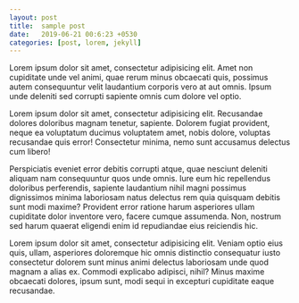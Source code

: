 ```yaml
---
layout: post
title:  sample post
date:   2019-06-21 00:6:23 +0530
categories: [post, lorem, jekyll]
---
```

Lorem ipsum dolor sit amet, consectetur adipisicing elit. Amet non cupiditate unde vel animi, quae rerum minus obcaecati quis, possimus autem consequuntur velit laudantium corporis vero at aut omnis. Ipsum unde deleniti sed corrupti sapiente omnis cum dolore vel optio.

Lorem ipsum dolor sit amet, consectetur adipisicing elit. Recusandae dolores doloribus magnam tenetur, sapiente. Dolorem fugiat provident, neque ea voluptatum ducimus voluptatem amet, nobis dolore, voluptas recusandae quis error! Consectetur minima, nemo sunt accusamus delectus cum libero!

Perspiciatis eveniet error debitis corrupti atque, quae nesciunt deleniti aliquam nam consequuntur quos unde omnis. Iure eum hic repellendus doloribus perferendis, sapiente laudantium nihil magni possimus dignissimos minima laboriosam natus delectus rem quia quisquam debitis sunt modi maxime? Provident error ratione harum asperiores ullam cupiditate dolor inventore vero, facere cumque assumenda. Non, nostrum sed harum quaerat eligendi enim id repudiandae eius reiciendis hic.

Lorem ipsum dolor sit amet, consectetur adipisicing elit. Veniam optio eius quis, ullam, asperiores doloremque hic omnis distinctio consequatur iusto consectetur dolorem sunt minus animi delectus laboriosam unde quod magnam a alias ex. Commodi explicabo adipisci, nihil? Minus maxime obcaecati dolores, ipsum sunt, modi sequi in excepturi cupiditate eaque recusandae.
